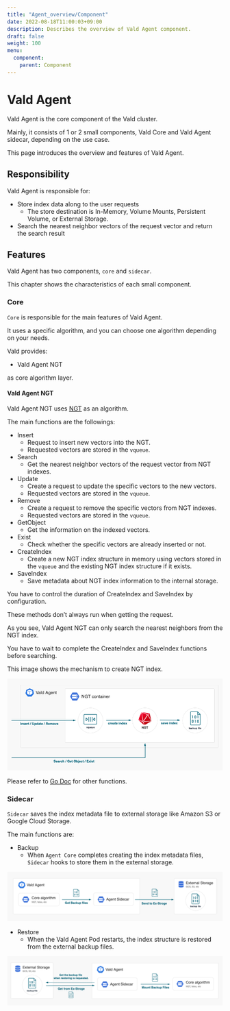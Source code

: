 ```yaml
---
title: "Agent_overview/Component"
date: 2022-08-18T11:00:03+09:00
description: Describes the overview of Vald Agent component.
draft: false
weight: 100
menu:
  component:
    parent: Component
---
```


# Vald Agent

Vald Agent is the core component of the Vald cluster.

Mainly, it consists of 1 or 2 small components, Vald Core and Vald Agent sidecar, depending on the use case.

This page introduces the overview and features of Vald Agent.

## Responsibility

Vald Agent is responsible for:

- Store index data along to the user requests
  - The store destination is In-Memory, Volume Mounts, Persistent Volume, or External Storage.
- Search the nearest neighbor vectors of the request vector and return the search result

## Features

Vald Agent has two components, `core` and `sidecar`.

This chapter shows the characteristics of each small component.

### Core

`Core` is responsible for the main features of Vald Agent.

It uses a specific algorithm, and you can choose one algorithm depending on your needs.

Vald provides:

- Vald Agent NGT

as core algorithm layer.

#### Vald Agent NGT

Vald Agent NGT uses [NGT](https://github.com/yahoojapan/NGT) as an algorithm.

The main functions are the followings:

- Insert
  - Request to insert new vectors into the NGT.
  - Requested vectors are stored in the `vqueue`.
- Search
  - Get the nearest neighbor vectors of the request vector from NGT indexes.
- Update
  - Create a request to update the specific vectors to the new vectors.
  - Requested vectors are stored in the `vqueue`.
- Remove
  - Create a request to remove the specific vectors from NGT indexes.
  - Requested vectors are stored in the `vqueue`.
- GetObject
  - Get the information on the indexed vectors.
- Exist
  - Check whether the specific vectors are already inserted or not.
- CreateIndex
  - Create a new NGT index structure in memory using vectors stored in the `vqueue` and the existing NGT index structure if it exists.
- SaveIndex
  - Save metadata about NGT index information to the internal storage.

<div class="notice">
You have to control the duration of CreateIndex and SaveIndex by configuration.

These methods don’t always run when getting the request.

</div>

<div class="warning">
As you see, Vald Agent NGT can only search the nearest neighbors from the NGT index.

You have to wait to complete the CreateIndex and SaveIndex functions before searching.

</div>

This image shows the mechanism to create NGT index.

<img src="/images/overview/component/agent/ngt.png" />

Please refer to [Go Doc](https://pkg.go.dev/github.com/vdaas/vald@v1.3.1/pkg/agent/core/ngt/service) for other functions.

### Sidecar

`Sidecar` saves the index metadata file to external storage like Amazon S3 or Google Cloud Storage.

The main functions are:

- Backup
  - When `Agent Core` completes creating the index metadata files, `Sidecar` hooks to store them in the external storage.

<img src="/images/overview/component/agent/sidecar_backup.png" />

- Restore
  - When the Vald Agent Pod restarts, the index structure is restored from the external backup files.

<img src="/images/overview/component/agent/sidecar_restore.png" />

<!-- Add configuration guide link for agent -->
